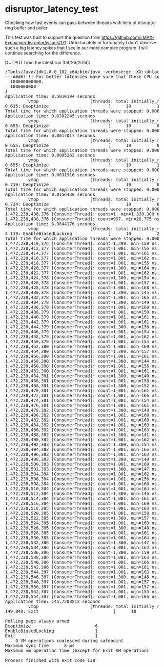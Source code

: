 # disruptor_latency_test
Checking how fast events can pass between threads with help of disruptor ring buffer and poller

This test was built to support the question from https://github.com/LMAX-Exchange/disruptor/issues/171. Unfortunately or fortunately I don't observe such a big latency spikes that I see in our more complex program. I will continue searching for the difference.

OUTPUT from the latest run (08/26/2016):
<pre>
/Tools/Java/jdk1.8.0_102_x64/bin/java -verbose:gc -XX:+UnlockDiagnosticVMOptions -XX:GuaranteedSafepointInterval=300000 -XX:CompileThreshold=1 -XX:-TieredCompilation -XX:-PrintCompilation -XX:-PrintFlagsFinal -XX:+PrintGCApplicationStoppedTime -XX:+PrintGCApplicationConcurrentTime -XX:PrintSafepointStatisticsCount=1 -XX:+PrintSafepointStatistics -XX:+UseLargePages -XX:LargePageSizeInBytes=2m -Didea.launcher.port=7534 -Didea.launcher.bin.path=/opt/idea-IC-145.1617.8/bin -Dfile.encoding=UTF-8 -classpath /Tools/Java/jdk1.8.0_102_x64/jre/lib/charsets.jar:/Tools/Java/jdk1.8.0_102_x64/jre/lib/deploy.jar:/Tools/Java/jdk1.8.0_102_x64/jre/lib/ext/cldrdata.jar:/Tools/Java/jdk1.8.0_102_x64/jre/lib/ext/dnsns.jar:/Tools/Java/jdk1.8.0_102_x64/jre/lib/ext/jaccess.jar:/Tools/Java/jdk1.8.0_102_x64/jre/lib/ext/jfxrt.jar:/Tools/Java/jdk1.8.0_102_x64/jre/lib/ext/localedata.jar:/Tools/Java/jdk1.8.0_102_x64/jre/lib/ext/nashorn.jar:/Tools/Java/jdk1.8.0_102_x64/jre/lib/ext/sunec.jar:/Tools/Java/jdk1.8.0_102_x64/jre/lib/ext/sunjce_provider.jar:/Tools/Java/jdk1.8.0_102_x64/jre/lib/ext/sunpkcs11.jar:/Tools/Java/jdk1.8.0_102_x64/jre/lib/ext/zipfs.jar:/Tools/Java/jdk1.8.0_102_x64/jre/lib/javaws.jar:/Tools/Java/jdk1.8.0_102_x64/jre/lib/jce.jar:/Tools/Java/jdk1.8.0_102_x64/jre/lib/jfr.jar:/Tools/Java/jdk1.8.0_102_x64/jre/lib/jfxswt.jar:/Tools/Java/jdk1.8.0_102_x64/jre/lib/jsse.jar:/Tools/Java/jdk1.8.0_102_x64/jre/lib/management-agent.jar:/Tools/Java/jdk1.8.0_102_x64/jre/lib/plugin.jar:/Tools/Java/jdk1.8.0_102_x64/jre/lib/resources.jar:/Tools/Java/jdk1.8.0_102_x64/jre/lib/rt.jar:/home/sandman/alexmalko/disruptor_latency/out/production/disruptor_latency:/home/sandman/alexmalko/disruptor_latency/lib/disruptor-3.3.5.jar:/home/sandman/alexmalko/disruptor_latency/lib/jna-platform-4.0.0.jar:/home/sandman/alexmalko/disruptor_latency/lib/jna.jar:/opt/idea-IC-145.1617.8/lib/idea_rt.jar com.intellij.rt.execution.application.AppMain aa.Main
---####!!!! For better latencies make sure that these CPU cores are isolated: [
  100000000000,
  1000000000
}
Application time: 0.5010194 seconds
         vmop                    [threads: total initially_running wait_to_block]    [time: spin block sync cleanup vmop] page_trap_count
0.615: Deoptimize                       [      10          1              1    ]      [     7     0     8     0     0    ]  0   
Total time for which application threads were stopped: 0.0081256 seconds, Stopping threads took: 0.0080127 seconds
Application time: 0.0302245 seconds
         vmop                    [threads: total initially_running wait_to_block]    [time: spin block sync cleanup vmop] page_trap_count
0.653: Deoptimize                       [      10          0              0    ]      [     0     0     0     0     0    ]  0   
Total time for which application threads were stopped: 0.0000994 seconds, Stopping threads took: 0.0000190 seconds
Application time: 0.0017017 seconds
         vmop                    [threads: total initially_running wait_to_block]    [time: spin block sync cleanup vmop] page_trap_count
0.655: Deoptimize                       [      10          0              0    ]      [     0     0     0     0     0    ]  0   
Total time for which application threads were stopped: 0.0000562 seconds, Stopping threads took: 0.0000107 seconds
Application time: 0.0005263 seconds
         vmop                    [threads: total initially_running wait_to_block]    [time: spin block sync cleanup vmop] page_trap_count
0.655: Deoptimize                       [      10          1              0    ]      [     0     0     0     0     0    ]  0   
Total time for which application threads were stopped: 0.0000636 seconds, Stopping threads took: 0.0000141 seconds
Application time: 0.0631916 seconds
         vmop                    [threads: total initially_running wait_to_block]    [time: spin block sync cleanup vmop] page_trap_count
0.719: Deoptimize                       [      10          0              0    ]      [     0     0     0     0     0    ]  0   
Total time for which application threads were stopped: 0.0001265 seconds, Stopping threads took: 0.0000199 seconds
Application time: 0.0156430 seconds
         vmop                    [threads: total initially_running wait_to_block]    [time: spin block sync cleanup vmop] page_trap_count
0.734: Deoptimize                       [      10          0              0    ]      [     0     0     0     0     0    ]  0   
Total time for which application threads were stopped: 0.0000985 seconds, Stopping threads took: 0.0000150 seconds
1,472,238,406,376 [ConsumerThread]: count=1, min=1,330,300 ns, avg=1,330,300 ns, max=1,330,300 ns
1,472,238,408,376 [ConsumerThread]: count=997, min=20,775 ns, avg=26,525 ns, max=35,162 ns
Application time: 3.3844176 seconds
         vmop                    [threads: total initially_running wait_to_block]    [time: spin block sync cleanup vmop] page_trap_count
4.119: EnableBiasedLocking              [      10          2              2    ]      [     0     0     0     0     0    ]  2   
Total time for which application threads were stopped: 0.0002117 seconds, Stopping threads took: 0.0000478 seconds
1,472,238,410,376 [ConsumerThread]: count=1,299, min=150 ns, avg=210 ns, max=514 ns
1,472,238,412,377 [ConsumerThread]: count=1,001, min=156 ns, avg=217 ns, max=1,254 ns
1,472,238,414,377 [ConsumerThread]: count=1,001, min=161 ns, avg=227 ns, max=3,029 ns
1,472,238,416,377 [ConsumerThread]: count=1,001, min=162 ns, avg=248 ns, max=23,939 ns
1,472,238,418,377 [ConsumerThread]: count=1,001, min=155 ns, avg=224 ns, max=1,138 ns
1,472,238,420,377 [ConsumerThread]: count=1,300, min=164 ns, avg=265 ns, max=489 ns
1,472,238,422,377 [ConsumerThread]: count=1,001, min=162 ns, avg=217 ns, max=375 ns
1,472,238,424,378 [ConsumerThread]: count=1,300, min=154 ns, avg=284 ns, max=591 ns
1,472,238,426,378 [ConsumerThread]: count=1,001, min=157 ns, avg=214 ns, max=352 ns
1,472,238,428,378 [ConsumerThread]: count=1,001, min=168 ns, avg=227 ns, max=340 ns
1,472,238,430,378 [ConsumerThread]: count=1,300, min=145 ns, avg=218 ns, max=351 ns
1,472,238,432,378 [ConsumerThread]: count=1,001, min=166 ns, avg=227 ns, max=331 ns
1,472,238,434,378 [ConsumerThread]: count=1,300, min=149 ns, avg=250 ns, max=891 ns
1,472,238,436,378 [ConsumerThread]: count=1,001, min=160 ns, avg=219 ns, max=343 ns
1,472,238,438,379 [ConsumerThread]: count=1,001, min=159 ns, avg=215 ns, max=336 ns
1,472,238,440,379 [ConsumerThread]: count=1,001, min=161 ns, avg=217 ns, max=349 ns
1,472,238,442,379 [ConsumerThread]: count=1,001, min=161 ns, avg=228 ns, max=346 ns
1,472,238,444,379 [ConsumerThread]: count=1,300, min=156 ns, avg=261 ns, max=610 ns
1,472,238,446,379 [ConsumerThread]: count=1,001, min=154 ns, avg=224 ns, max=322 ns
1,472,238,448,379 [ConsumerThread]: count=1,001, min=162 ns, avg=219 ns, max=319 ns
1,472,238,450,379 [ConsumerThread]: count=1,001, min=155 ns, avg=218 ns, max=340 ns
1,472,238,452,380 [ConsumerThread]: count=1,001, min=160 ns, avg=215 ns, max=343 ns
1,472,238,454,380 [ConsumerThread]: count=1,300, min=157 ns, avg=254 ns, max=2,159 ns
1,472,238,456,380 [ConsumerThread]: count=1,001, min=161 ns, avg=226 ns, max=340 ns
1,472,238,458,380 [ConsumerThread]: count=1,300, min=144 ns, avg=215 ns, max=378 ns
1,472,238,460,380 [ConsumerThread]: count=1,001, min=155 ns, avg=221 ns, max=327 ns
1,472,238,462,380 [ConsumerThread]: count=1,001, min=161 ns, avg=219 ns, max=354 ns
1,472,238,464,381 [ConsumerThread]: count=1,300, min=140 ns, avg=217 ns, max=382 ns
1,472,238,466,381 [ConsumerThread]: count=1,001, min=158 ns, avg=220 ns, max=320 ns
1,472,238,468,381 [ConsumerThread]: count=1,300, min=152 ns, avg=317 ns, max=1,160 ns
1,472,238,470,381 [ConsumerThread]: count=1,001, min=161 ns, avg=224 ns, max=388 ns
1,472,238,472,381 [ConsumerThread]: count=1,001, min=166 ns, avg=221 ns, max=388 ns
1,472,238,474,381 [ConsumerThread]: count=1,001, min=154 ns, avg=223 ns, max=346 ns
1,472,238,476,381 [ConsumerThread]: count=1,001, min=161 ns, avg=219 ns, max=341 ns
1,472,238,478,382 [ConsumerThread]: count=1,300, min=148 ns, avg=207 ns, max=344 ns
1,472,238,480,382 [ConsumerThread]: count=1,001, min=160 ns, avg=362 ns, max=142,178 ns
1,472,238,482,382 [ConsumerThread]: count=1,001, min=160 ns, avg=225 ns, max=320 ns
1,472,238,484,382 [ConsumerThread]: count=1,001, min=169 ns, avg=224 ns, max=339 ns
1,472,238,486,382 [ConsumerThread]: count=1,001, min=163 ns, avg=222 ns, max=348 ns
1,472,238,488,382 [ConsumerThread]: count=1,300, min=141 ns, avg=226 ns, max=388 ns
1,472,238,490,382 [ConsumerThread]: count=1,001, min=162 ns, avg=219 ns, max=388 ns
1,472,238,492,383 [ConsumerThread]: count=1,300, min=154 ns, avg=241 ns, max=495 ns
1,472,238,494,383 [ConsumerThread]: count=1,001, min=166 ns, avg=230 ns, max=2,412 ns
1,472,238,496,383 [ConsumerThread]: count=1,001, min=163 ns, avg=224 ns, max=396 ns
1,472,238,498,383 [ConsumerThread]: count=1,300, min=140 ns, avg=230 ns, max=359 ns
1,472,238,500,383 [ConsumerThread]: count=1,001, min=160 ns, avg=219 ns, max=387 ns
1,472,238,502,383 [ConsumerThread]: count=1,300, min=147 ns, avg=222 ns, max=340 ns
1,472,238,504,384 [ConsumerThread]: count=1,001, min=162 ns, avg=218 ns, max=316 ns
1,472,238,506,384 [ConsumerThread]: count=1,001, min=156 ns, avg=215 ns, max=330 ns
1,472,238,508,384 [ConsumerThread]: count=1,001, min=168 ns, avg=226 ns, max=349 ns
1,472,238,510,384 [ConsumerThread]: count=1,001, min=164 ns, avg=225 ns, max=352 ns
1,472,238,512,384 [ConsumerThread]: count=1,300, min=146 ns, avg=266 ns, max=740 ns
1,472,238,514,384 [ConsumerThread]: count=1,001, min=161 ns, avg=223 ns, max=349 ns
1,472,238,516,384 [ConsumerThread]: count=1,001, min=160 ns, avg=219 ns, max=386 ns
1,472,238,518,385 [ConsumerThread]: count=1,001, min=163 ns, avg=219 ns, max=340 ns
1,472,238,520,385 [ConsumerThread]: count=1,001, min=158 ns, avg=225 ns, max=2,361 ns
1,472,238,522,385 [ConsumerThread]: count=1,300, min=157 ns, avg=237 ns, max=440 ns
1,472,238,524,385 [ConsumerThread]: count=1,001, min=169 ns, avg=222 ns, max=354 ns
1,472,238,526,385 [ConsumerThread]: count=1,300, min=148 ns, avg=238 ns, max=349 ns
1,472,238,528,385 [ConsumerThread]: count=1,001, min=161 ns, avg=225 ns, max=386 ns
1,472,238,530,385 [ConsumerThread]: count=1,001, min=164 ns, avg=217 ns, max=357 ns
1,472,238,532,386 [ConsumerThread]: count=1,300, min=147 ns, avg=208 ns, max=352 ns
1,472,238,534,386 [ConsumerThread]: count=1,001, min=162 ns, avg=226 ns, max=392 ns
1,472,238,536,386 [ConsumerThread]: count=1,300, min=159 ns, avg=244 ns, max=435 ns
1,472,238,538,386 [ConsumerThread]: count=1,001, min=163 ns, avg=225 ns, max=308 ns
1,472,238,540,386 [ConsumerThread]: count=1,001, min=166 ns, avg=221 ns, max=352 ns
1,472,238,542,386 [ConsumerThread]: count=1,001, min=161 ns, avg=219 ns, max=366 ns
1,472,238,544,387 [ConsumerThread]: count=1,001, min=163 ns, avg=220 ns, max=334 ns
1,472,238,546,387 [ConsumerThread]: count=1,300, min=146 ns, avg=217 ns, max=1,571 ns
1,472,238,548,387 [ConsumerThread]: count=1,001, min=157 ns, avg=229 ns, max=329 ns
1,472,238,550,387 [ConsumerThread]: count=1,001, min=157 ns, avg=226 ns, max=363 ns
1,472,238,552,387 [ConsumerThread]: count=1,001, min=155 ns, avg=223 ns, max=339 ns
1,472,238,554,387 [ConsumerThread]: count=1,001, min=166 ns, avg=219 ns, max=321 ns
Application time: 145.7208812 seconds
         vmop                    [threads: total initially_running wait_to_block]    [time: spin block sync cleanup vmop] page_trap_count
149.840: Exit                             [      10          2              3    ]      [     0     0     0     0   311    ]  2   

Polling page always armed
Deoptimize                         6
EnableBiasedLocking                1
Exit                               1
    0 VM operations coalesced during safepoint
Maximum sync time      8 ms
Maximum vm operation time (except for Exit VM operation)      0 ms

Process finished with exit code 130
</pre>
